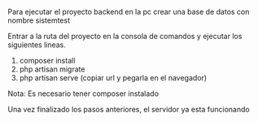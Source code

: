 Para ejecutar el proyecto backend en la pc crear una base de datos con nombre sistemtest

Entrar a la ruta del proyecto en la consola de comandos y ejecutar los siguientes lineas. 
1.   composer install
2.   php artisan migrate
3.   php artisan serve (copiar url y pegarla en el navegador)

Nota: Es necesario tener composer instalado

Una vez finalizado los pasos anteriores, el servidor ya esta funcionando 
